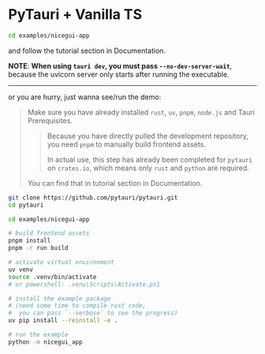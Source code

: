 # PyTauri + Vanilla TS

```bash
cd examples/nicegui-app
```

and follow the tutorial section in Documentation.

**NOTE**: **When using `tauri dev`, you must pass `--no-dev-server-wait`**, because the uvicorn server only starts after running the executable.

---

or you are hurry, just wanna see/run the demo:

> Make sure you have already installed `rust`, `uv`, `pnpm`, `node.js` and Tauri Prerequisites.
>
> > Because you have directly pulled the development repository, you need `pnpm` to manually build frontend assets.
> >
> > In actual use, this step has already been completed for `pytauri` on `crates.io`, which means only `rust` and `python` are required.
>
> You can find that in tutorial section in Documentation.

```bash
git clone https://github.com/pytauri/pytauri.git
cd pytauri

cd examples/nicegui-app

# build frontend assets
pnpm install
pnpm -r run build

# activate virtual environment
uv venv
source .venv/bin/activate
# or powershell: .venv\Scripts\Activate.ps1

# install the example package
# (need some time to compile rust code,
#  you can pass `--verbose` to see the progress)
uv pip install --reinstall -e .

# run the example
python -m nicegui_app
```
